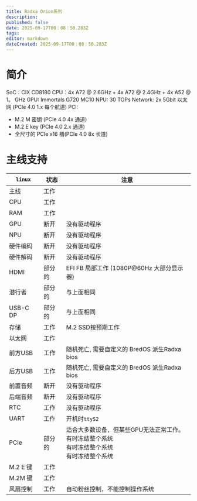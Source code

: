 ```yaml
---
title: Radxa Orion系列
description:
published: false
date: 2025-09-17T00：08：50.283Z
tags:
editor: markdown
dateCreated: 2025-09-17T00：08：50.283Z
---
```


# 简介

SoC：CIX CD8180
CPU：4x A72 @ 2.6GHz + 4x A72 @ 2.4GHz + 4x A52 @ 1。 GHz
GPU: Immortals G720 MC10
NPU: 30 TOPs
Network: 2x 5Gbit 以太网 (PCIe 4.0 1.x 每个航道)
PCI:

- M.2 M 密钥 (PCIe 4.0 4x 通道)
- M.2 E key (PCIe 4.0 2.x 通道)
- 全尺寸的 PCIe x16 槽(PCIe 4.0 8x 长道)

# 主线支持

| `linux`                 | 状态  | 注意                                                              |
| ----------------------- | --- | --------------------------------------------------------------- |
| 主线                      | 工作  |                                                                 |
| CPU                     | 工作  |                                                                 |
| RAM                     | 工作  |                                                                 |
| GPU                     | 断开  | 没有驱动程序                                                          |
| NPU                     | 断开  | 没有驱动程序                                                          |
| 硬件编码                    | 断开  | 没有驱动程序                                                          |
| 硬件解码                    | 断开  | 没有驱动程序                                                          |
| HDMI                    | 部分的 | EFI FB 局部工作 (1080P@60Hz 大部分显示器) |
| 潜行者                     | 部分的 | 与上面相同                                                           |
| USB-C DP                | 部分的 | 与上面相同                                                           |
| 存储                      | 工作  | M.2 SSD按预期工作                                    |
| 以太网                     | 工作  |                                                                 |
| 前方USB                   | 工作  | 随机死亡, 需要自定义的 BredOS 派生Radxa bios                                |
| 后方USB                   | 工作  | 随机死亡, 需要自定义的 BredOS 派生Radxa bios                                |
| 前置音频                    | 断开  | 没有驱动程序                                                          |
| 后端音频                    | 断开  | 没有驱动程序                                                          |
| RTC                     | 工作  | 没有驱动程序                                                          |
| UART                    | 工作  | 开机时`ttyS2`                                                      |
| PCIe                    | 部分的 | 适合大多数设备，但某些GPU无法正常工作。 <br> 有时冻结整个系统 <br> 有时冻结整个系统 <br> 有时冻结整个系统 |
| M.2 E 键 | 工作  |                                                                 |
| M.2M 键  | 工作  |                                                                 |
| 风扇控制                    | 工作  | 自动粉丝控制，不能控制操作系统                                                 |